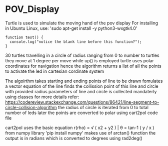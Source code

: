 # POV_Display

Turtle is used to simulate the moving hand of the pov display
For installing in Ubuntu Linux, use:
  'sudo apt-get install -y python3-wxgtk4.0'
  
```
function test() {
  console.log("notice the blank line before this function?");
}
```

30 turtles travelling in a circle of radius ranging from 0 to number to turtles
they move at 1 degree per move while up() is employed
turtle uses polar coordinates for navigation
hence the algorithm returns a list of all the points to activate the led in cartesian cordinate system

The algoirthm takes starting and ending points of line to be drawn
fomulates a vector equation of the line
finds the collission point of this line and circle with provided radius
parameters of line and circle is collected mandaterly using classes
for more details refer: https://codereview.stackexchange.com/questions/86421/line-segment-to-circle-collision-algorithm
the radius of circle is iterated from 0 to total number of leds
later the points are converted to polar using cart2pol code file

cart2pol uses the basic equation r(rho) = √ ( x2 + y2 ) | θ = tan-1 ( y / x )
from numpy library 'pip install numpy' makes use of arctan() function
the output is in radians which is converted to degrees using rad2deg()



